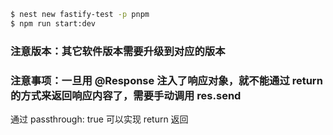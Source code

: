 ```bash
$ nest new fastify-test -p pnpm
$ npm run start:dev
```

### 注意版本：其它软件版本需要升级到对应的版本


### 注意事项：一旦用 @Response 注入了响应对象，就不能通过 return 的方式来返回响应内容了，需要手动调用 res.send

通过 passthrough: true 可以实现 return 返回